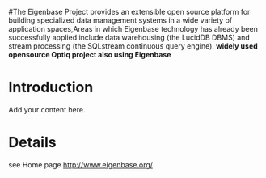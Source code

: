 #The Eigenbase Project provides an extensible open source platform for building specialized data management systems in a wide variety of application spaces,Areas in which Eigenbase technology has already been successfully applied include data warehousing (the LucidDB DBMS) and stream processing (the SQLstream continuous query engine).
**widely used opensource Optiq project also using Eigenbase**


# Introduction #

Add your content here.


# Details #

see Home page http://www.eigenbase.org/